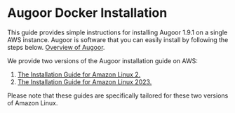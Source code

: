 # Augoor Docker Installation

This guide provides simple instructions for installing Augoor 1.9.1 on a single AWS instance. Augoor is software that you can easily install by following the steps below. [Overview of Augoor](https://augoor.ai).

We provide two versions of the Augoor installation guide on AWS: 

1. [The Installation Guide for Amazon Linux 2.](guides/amazon_linux2_install.md)
2. [The Installation Guide for Amazon Linux 2023.](guides/amazon_linux2023_install.md)

Please note that these guides are specifically tailored for these two versions of Amazon Linux.